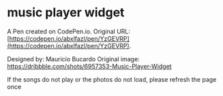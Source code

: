 # music player widget

A Pen created on CodePen.io. Original URL: [https://codepen.io/abxlfazl/pen/YzGEVRP](https://codepen.io/abxlfazl/pen/YzGEVRP).

Designed by:  Mauricio Bucardo
Original image: https://dribbble.com/shots/6957353-Music-Player-Widget

If the songs do not play or the photos do not load, please refresh the page once 
